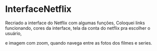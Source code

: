 # InterfaceNetflix
Recriado a interface do Netflix com algumas funções,
Coloquei links funcionando, cores da interface, tela da conta do netflix pra escolher o usuário, 

e imagem com zoom, quando navega entre as fotos dos filmes e series.

